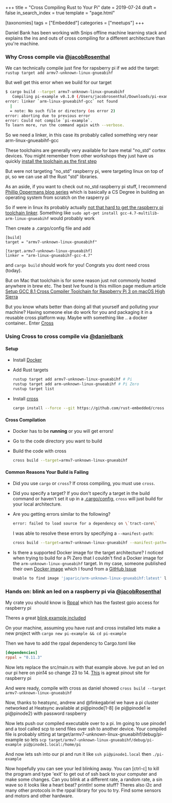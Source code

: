 +++
title = "Cross Compiling Rust to Your Pi"
date = 2019-07-24
draft = false
in_search_index = true
template = "page.html"

[taxonomies] 
tags = ["Embedded"]
categories = ["meetups"] 
+++

Daniel Bank has been working with Snips offline machine learning stack and explains the ins and outs of cross compiling for a different architecture than you're machine.

<!-- more -->

### Why Cross compile via [@jacobRosenthal](https://github.com/jacobRosenthal)

We can technically compile just fine for rapsberry pi if we add the target:
`rustup target add armv7-unknown-linux-gnueabihf`

But well get this error when we build for our target

```bash
$ cargo build --target armv7-unknown-linux-gnueabihf
   Compiling pi-example v0.1.0 (/Users/jacobrosenthal/Downloads/pi-example)
error: linker `arm-linux-gnueabihf-gcc` not found
  |
  = note: No such file or directory (os error 2)
error: aborting due to previous error
error: Could not compile `pi-example`.
To learn more, run the command again with --verbose.
```

So we need a linker, in this case its probably called something very near arm-linux-gnueabihf-gcc

These toolchains are generally very available for bare metal "no_std" cortex devices. You might remember from other workshops they just have us quickly [install the toolchain as the first step](https://rust-embedded.github.io/book/intro/install/macos.html)

But were not targeting "no_std" raspberry pi, were targeting linux on top of pi, so we can use all the Rust "std" libraries.

As an aside, if you want to check out no_std raspberry pi stuff, I recommend [Phillip Oppermans blog series](http://os.phil-opp.com) which is basically a CS Degree in building an operating system from scratch on the rasperry pi

So if were in linux its probably actually [not that hard to get the raspberry pi toolchain linker](https://hackernoon.com/compiling-rust-for-the-raspberry-pi-49fdcd7df658). Something like `sudo apt-get install gcc-4.7-multilib-arm-linux-gnueabihf` would probably work

Then create a .cargo/config file and add

```
[build]
target = "armv7-unknown-linux-gnueabihf"

[target.armv7-unknown-linux-gnueabihf]
linker = "arm-linux-gnueabihf-gcc-4.7"
```

and `cargo build` should work for you! Congrats you dont need cross (today).

But on Mac that toolchain is for some reason just not commonly hosted anywhere in brew etc. The best Ive found is this million page medium article [Setup GCC 8.1 Cross Compiler Toolchain for Raspberry Pi 3 on macOS High Sierra](https://medium.com/coinmonks/setup-gcc-8-1-cross-compiler-toolchain-for-raspberry-pi-3-on-macos-high-sierra-cb3fc8b6443e)

But you know whats better than doing all that yourself and polluting your machine? Having someone else do work for you and packaging it in a reusable cross platform way. Maybe with something like .. a docker container.. Enter [Cross](https://github.com/rust-embedded/cross)

### Using Cross to cross compile via [@danielbank](https://github.com/danielbank)

#### Setup

-   Install [Docker](https://www.docker.com/get-started)

-   Add Rust targets

    ```bash
    rustup target add armv7-unknown-linux-gnueabihf # Pi
    rustup target add arm-unknown-linux-gnueabihf # Pi Zero
    rustup target list
    ```

-   Install [cross](https://github.com/rust-embedded/cross)
    ```bash
    cargo install --force --git https://github.com/rust-embedded/cross cross
    ```

#### Cross Compilation

-   Docker has to be **running** or you will get errors!

-   Go to the code directory you want to build

-   Build the code with cross
    ```bash
    cross build --target=armv7-unknown-linux-gnueabihf
    ```

#### Common Reasons Your Build is Failing

-   Did you use `cargo` or `cross`? If cross compiling, you must use `cross`.

-   Did you specify a target? If you don't specify a target in the build command or haven't set it up in a [.cargo/config](https://doc.rust-lang.org/cargo/reference/config.html), `cross` will just build for your local architecture.

-   Are you getting errors similar to the following?

    ```bash
    error: failed to load source for a dependency on \`tract-core\`
    ```

    I was able to resolve these errors by specifying a `--manifest-path`:

    ```bash
    cross build --target=armv7-unknown-linux-gnueabihf --manifest-path=examples/tensorflow-mobilenet-v2/Cargo.toml
    ```

-   Is there a supported Docker image for the target architecture? I noticed when trying to build for a Pi Zero that I couldn't find a Docker image for the `arm-unknown-linux-gnueabihf` target. In my case, someone published their own [Docker image](https://hub.docker.com/r/rustreleaser/cross) which I found from a [GitHub Issue](https://github.com/rust-embedded/cross/issues/261)

    ```bash
    Unable to find image 'japaric/arm-unknown-linux-gnueabihf:latest' locally
    ```

### Hands on: blink an led on a raspberry pi via [@jacobRosenthal](https://github.com/jacobRosenthal)

My crate you should know is [Rppal](https://github.com/golemparts/rppal) which has the fastest gpio access for raspberry pi

Theres a great [blink example included](https://github.com/golemparts/rppal/blob/b03a7b3c42c8c81c3222823266534c5554fe5843/examples/gpio_blinkled.rs)

On your machine, assuming you have rust and cross installed lets make a new project with `cargo new pi-example && cd pi-example`

Then we have to add the rppal dependency to Cargo.toml like

```toml
[dependencies]
rppal = "0.11.3"
```

Now lets replace the src/main.rs with that example above. Ive put an led on our pi here on pin14 so change 23 to 14. [This](https://pinout.xyz) is agreat pinout site for raspberry pi

And were ready, compile with cross as daniel showed `cross build --target armv7-unknown-linux-gnueabihf`

Now, thanks to heatsync, andrew and @finkegabriel we have a pi cluster networked at Heatsync available at pi@pinode[1-8] (ie pi@pinode1 ie pi@pinode2) with password raspberry

Now lets push our compiled executable over to a pi. Im going to use pinode1 and a tool called scp to send files over ssh to another device. Your compiled file is probably sitting at target/armv7-unknown-linux-gnueabihf/debug/pi-example so lets `scp target/armv7-unknown-linux-gnueabihf/debug/pi-example pi@pinode1.local:/home/pi`

And now lets ssh into our pi and run it like `ssh pi@pinode1.local` then `./pi-example`

Now hopefully you can see your led blinking away. You can [ctrl-c] to kill the program and type 'exit' to get out of ssh back to your computer and make some changes. Can you blink at a different rate, a random rate, a sin wave so it looks like a heart beat? println! some stuff? Theres also i2c and many other protocols in the rppal library for you to try. Find some sensors and motors and other hardware.
